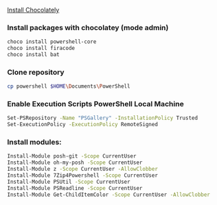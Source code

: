[Install Chocolately](https://chocolatey.org/)

### Install packages with chocolatey (mode admin)
```bash
choco install powershell-core
choco install firacode 
choco install bat
```

### Clone repository

```bash
cp powershell $HOME\Documents\PowerShell
```

### Enable Execution Scripts PowerShell Local Machine
```bash
Set-PSRepository -Name "PSGallery" -InstallationPolicy Trusted
Set-ExecutionPolicy -ExecutionPolicy RemoteSigned
```

### Install modules:

```bash
Install-Module posh-git -Scope CurrentUser
Install-Module oh-my-posh -Scope CurrentUser
Install-Module z -Scope CurrentUser -AllowClobber
Install-Module 7Zip4Powershell -Scope CurrentUser
Install-Module PSUtil -Scope CurrentUser
Install-Module PSReadline -Scope CurrentUser
Install-Module Get-ChildItemColor -Scope CurrentUser -AllowClobber
```

